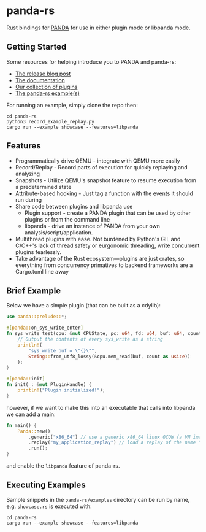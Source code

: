 # panda-rs

Rust bindings for [PANDA](https://github.com/panda-re/panda) for use in either plugin mode or libpanda mode.

## Getting Started

Some resources for helping introduce you to PANDA and panda-rs:

* [The release blog post](https://panda-re.mit.edu/blog/panda-rs/)
* [The documentation](https://docs.rs/panda-re)
* [Our collection of plugins](https://github.com/panda-re/panda-rs-plugins)
* [The panda-rs example(s)](https://github.com/panda-re/panda-rs/tree/master/panda-rs/examples)

For running an example, simply clone the repo then:

```
cd panda-rs
python3 record_example_replay.py
cargo run --example showcase --features=libpanda
```

## Features

* Programmatically drive QEMU - integrate with QEMU more easily
* Record/Replay - Record parts of execution for quickly replaying and analyzing
* Snapshots - Utilize QEMU's snapshot feature to resume execution from a predetermined state
* Attribute-based hooking - Just tag a function with the events it should run during
* Share code between plugins and libpanda use
    * Plugin support - create a PANDA plugin that can be used by other plugins or from the command line
    * libpanda - drive an instance of PANDA from your own analysis/script/application.
* Multithread plugins with ease. Not burdened by Python's GIL and C/C++'s lack of thread safety or eurgonomic threading, write concurrent plugins fearlessly.
* Take advantage of the Rust ecosystem—plugins are just crates, so everything from concurrency primatives to backend frameworks are a Cargo.toml line away

## Brief Example

Below we have a simple plugin (that can be built as a cdylib):

```rust
use panda::prelude::*;

#[panda::on_sys_write_enter]
fn sys_write_test(cpu: &mut CPUState, pc: u64, fd: u64, buf: u64, count: u64) {
    // Output the contents of every sys_write as a string
    println!(
        "sys_write buf = \"{}\"",
        String::from_utf8_lossy(&cpu.mem_read(buf, count as usize))
    );
}

#[panda::init]
fn init(_: &mut PluginHandle) {
    println!("Plugin initialized!");
}
```

however, if we want to make this into an executable that calls into libpanda  we can add a main:

```rust
fn main() {
    Panda::new()
        .generic("x86_64") // use a generic x86_64 linux QCOW (a VM image)
        .replay("my_application_replay") // load a replay of the name "my_application_replay"
        .run();
}
```

and enable the `libpanda` feature of panda-rs.

## Executing Examples

Sample snippets in the `panda-rs/examples` directory can be run by name, e.g. `showcase.rs` is executed with:

```
cd panda-rs
cargo run --example showcase --features=libpanda
```